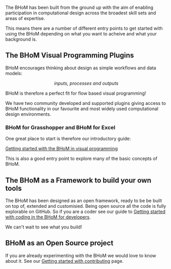 The BHoM has been built from the ground up with the aim of enabling participation in computational design across the broadest skill sets and areas of expertise.

This means there are a number of different entry points to get started with using the BHoM depending on what you want to acheive and what your background is.

## The BHoM Visual Programming Plugins

BHoM encourages thinking about design as simple workflows and data models:

_<p style="text-align: center;">inputs, processes and outputs</p>_

BHoM is therefore a perfect fit for flow based visual programming! 

We have two community developed and supported plugins giving access to BHoM functionality in our favourite and most widely used computational design environments.

### BHoM for Grasshopper and BHoM for Excel 

One great place to start is therefore our introductory guide: 

[Getting started with the BHoM in visual programming](<../Guides and Tutorials/Visual Programming with BHoM/index.md>)

This is also a good entry point to explore many of the basic concepts of BHoM.


## The BHoM as a Framework to build your own tools

The BHoM has been designed as an open framework, ready to be be built on top of, extended and customisied. Being open source all the code is fully explorable on GitHub. So if you are a coder see our guide to [Getting started with coding in the BHoM for developers](<../Guides and Tutorials/Coding with BHoM/Getting-started-for-developers.md>).

We can't wait to see what you build! 

## BHoM as an Open Source project 

If you are already experimenting with the BHoM we would love to know about it. See our [Getting started with contributing](../Contributing/index.md) page.

